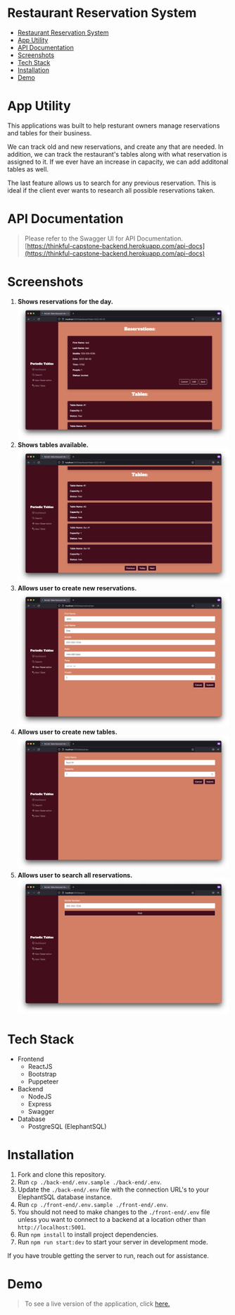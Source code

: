 # Restaurant Reservation System
- [Restaurant Reservation System](#restaurant-reservation-system)
- [App Utility](#app-utility)
- [API Documentation](#api-documentation)
- [Screenshots](#screenshots)
- [Tech Stack](#tech-stack)
- [Installation](#installation)
- [Demo](#demo)


# App Utility
This applications was built to help resturant owners manage reservations and tables for their business.

 We can track old and new reservations, and create any that are needed. In addition, we can track the restaurant's tables along with what reservation is assigned to it. If we ever have an increase in capacity, we can add additonal tables as well.

 The last feature allows us to search for any previous reservation. This is ideal if the client ever wants to research all possible reservations taken.


# API Documentation
>Please refer to the Swagger UI for API Documentation.
>[https://thinkful-capstone-backend.herokuapp.com/api-docs](https://thinkful-capstone-backend.herokuapp.com/api-docs)

# Screenshots
1. **Shows reservations for the day.**
![newReservation](./images/reservations.png)
2. **Shows tables available.**
![newReservation](./images/tables.png)
3. **Allows user to create new reservations.**
![newReservation](./images/newReservation.png)
4. **Allows user to create new tables.**
![newReservation](./images/newTable.png)
1. **Allows user to search all reservations.**
![newReservation](./images/search.png)

# Tech Stack

- Frontend
  - ReactJS
  - Bootstrap
  - Puppeteer
- Backend
  - NodeJS
  - Express
  - Swagger
- Database
  - PostgreSQL (ElephantSQL)
  
# Installation

1. Fork and clone this repository.
1. Run `cp ./back-end/.env.sample ./back-end/.env`.
1. Update the `./back-end/.env` file with the connection URL's to your ElephantSQL database instance.
1. Run `cp ./front-end/.env.sample ./front-end/.env`.
1. You should not need to make changes to the `./front-end/.env` file unless you want to connect to a backend at a location other than `http://localhost:5001`.
1. Run `npm install` to install project dependencies.
1. Run `npm run start:dev` to start your server in development mode.

If you have trouble getting the server to run, reach out for assistance.

# Demo
>To see a live version of the application, click
>[here.](https://thinkful-capstone-frontend.herokuapp.com)

